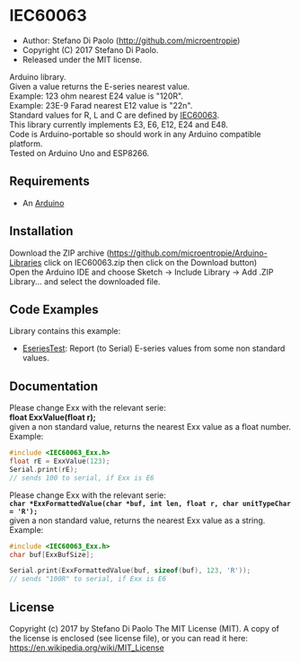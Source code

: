 IEC60063
========

* Author: Stefano Di Paolo (<http://github.com/microentropie>)
* Copyright (C) 2017 Stefano Di Paolo.
* Released under the MIT license.

Arduino library.<br>
Given a value returns the E-series nearest value.<br>
Example: 123 ohm nearest E24 value is "120R".<br>
Example: 23E-9 Farad nearest E12 value is "22n".<br>
Standard values for R, L and C are defined by [IEC60063](https://en.wikipedia.org/wiki/E-series_of_preferred_numbers).<br>
This library currently implements E3, E6, E12, E24 and E48.<br>
Code is Arduino-portable so should work in any Arduino compatible platform.<br>
Tested on Arduino Uno and ESP8266.

Requirements
------------
* An [Arduino](http://arduino.cc/)

Installation
------------
Download the ZIP archive (<https://github.com/microentropie/Arduino-Libraries> click on IEC60063.zip then click on the Download button)<br>
Open the Arduino IDE and choose Sketch -> Include Library -> Add .ZIP Library... and select the downloaded file.

Code Examples
-------------
Library contains this example:
* [EseriesTest](./examples/EseriesTest/EseriesTest.ino):
  Report (to Serial) E-series values from some non standard values.

Documentation
-------------
Please change Exx with the relevant serie:<br>
**float ExxValue(float r);**<br>
given a non standard value, returns the nearest Exx value as a float number.<br>
Example:<br>
```C++
#include <IEC60063_Exx.h>
float rE = ExxValue(123);
Serial.print(rE); 
// sends 100 to serial, if Exx is E6
```


Please change Exx with the relevant serie:<br>
**`char *ExxFormattedValue(char *buf, int len, float r, char unitTypeChar = 'R');`**<br>
given a non standard value, returns the nearest Exx value as a string.<br>
Example:<br>
```C++
#include <IEC60063_Exx.h>
char buf[ExxBufSize];

Serial.print(ExxFormattedValue(buf, sizeof(buf), 123, 'R')); 
// sends "100R" to serial, if Exx is E6
```


License
-------
Copyright (c) 2017 by Stefano Di Paolo
The MIT License (MIT).
A copy of the license is enclosed (see license file), or you can read it here:
<https://en.wikipedia.org/wiki/MIT_License>
